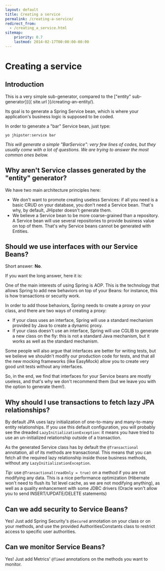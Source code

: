 ```yaml
---
layout: default
title: Creating a service
permalink: /creating-a-service/
redirect_from:
  - /creating_a_service.html
sitemap:
    priority: 0.7
    lastmod: 2014-02-17T00:00:00-00:00
---
```


# <i class="fa fa-bolt"></i> Creating a service

## Introduction

This is a very simple sub-generator, compared to the ["entity" sub-generator]({{ site.url }}/creating-an-entity/).

Its goal is to generate a Spring Service bean, which is where your application's business logic is supposed to be coded.

In order to generate a "bar" Service bean, just type:

`yo jhipster:service bar`

_This will generate a simple "BarService": very few lines of codes, but they usually come with a lot of questions. We are trying to answer the most common ones below._

## Why aren't Service classes generated by the "entity" generator?

We have two main architecture principles here:

*   We don't want to promote creating useless Services: if all you need is a basic CRUD on your database, you don't need a Service bean. That's why, by default, JHipster doesn't generate them.
*   We believe a Service bean to be more coarse-grained than a repository. A Service bean will use several repositories to provide business value on top of them. That's why Service beans cannot be generated with Entities.

## Should we use interfaces with our Service Beans?

Short answer: **No**.

If you want the long answer, here it is:

One of the main interests of using Spring is AOP. This is the technology that allows Spring to add new behaviors on top of your Beans: for instance, this is how transactions or security work.

In order to add those behaviors, Spring needs to create a proxy on your class, and there are two ways of creating a proxy:

*   If your class uses an interface, Spring will use a standard mechanism provided by Java to create a dynamic proxy.
*   If your class doesn't use an interface, Spring will use CGLIB to generate a new class on the fly: this is not a standard Java mechanism, but it works as well as the standard mechanism.

Some people will also argue that interfaces are better for writing tests, but we believe we shouldn't modify our production code for tests, and that all the new mocking frameworks (like EasyMock) allow you to create very good unit tests without any interfaces.

So, in the end, we find that interfaces for your Service beans are mostly useless, and that's why we don't recommend them (but we leave you with the option to generate them!).

## Why should I use transactions to fetch lazy JPA relationships?

By default JPA uses lazy initialization of one-to-many and many-to-many entity relationships. If you use this default configuration, you will probably see the dreaded `LazyInitializationException`: it means you have tried to use an un-initialized relationship outside of a transaction.

As the generated Service class has by default the `@Transactional` annotation, all of its methods are transactional. This means that you can fetch all the required lazy relationship inside those business methods, without any `LazyInitializationException`.

_Tip:_ use `@Transactional(readOnly = true)` on a method if you are not modifying any data. This is a nice performance optimization (Hibernate won't need to flush its 1st level cache, as we are not modifying anything), as well as a quality enhancement with some JDBC drivers (Oracle won't allow you to send INSERT/UPDATE/DELETE statements)

## Can we add security to Service Beans?

Yes! Just add Spring Security's `@Secured` annotation on your class or on your methods, and use the provided AuthoritiesConstants class to restrict access to specific user authorities.

## Can we monitor Service Beans?

Yes! Just add Metrics' `@Timed` annotations on the methods you want to monitor.
